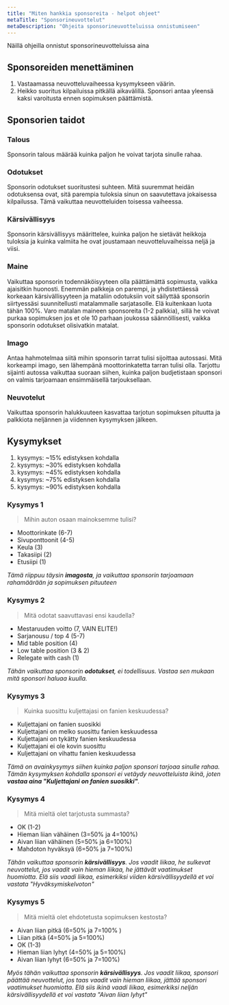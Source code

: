 ```yaml
---
title: "Miten hankkia sponsoreita - helpot ohjeet"
metaTitle: "Sponsorineuvottelut"
metaDescription: "Ohjeita sponsorineuvotteluissa onnistumiseen"
---
```


Näillä ohjeilla onnistut sponsorineuvotteluissa aina

## Sponsoreiden menettäminen

1. Vastaamassa neuvotteluvaiheessa kysymykseen väärin.
2. Heikko suoritus kilpailuissa pitkällä aikavälillä. Sponsori antaa yleensä kaksi varoitusta ennen sopimuksen päättämistä.

## Sponsorien taidot

### Talous

Sponsorin talous määrää kuinka paljon he voivat tarjota sinulle rahaa.

### Odotukset

Sponsorin odotukset suoritustesi suhteen. Mitä suuremmat heidän odotuksensa ovat, sitä parempia tuloksia sinun on saavutettava jokaisessa kilpailussa. Tämä vaikuttaa neuvotteluiden toisessa vaiheessa.

### Kärsivällisyys

Sponsorin kärsivällisyys määrittelee, kuinka paljon he sietävät heikkoja tuloksia ja kuinka valmiita he ovat joustamaan neuvotteluvaiheissa neljä ja viisi.

### Maine

Vaikuttaa sponsorin todennäköisyyteen olla päättämättä sopimusta, vaikka ajaisitkin huonosti. Enemmän palkkeja on parempi, ja yhdistettäessä korkeaan kärsivällisyyteen ja mataliin odotuksiin voit säilyttää sponsorin siirtyessäsi suunnitellusti matalammalle sarjatasolle. Elä kuitenkaan luota tähän 100%. Varo matalan maineen sponsoreita (1-2 palkkia), sillä he voivat purkaa sopimuksen jos et ole 10 parhaan joukossa säännöllisesti, vaikka sponsorin odotukset olisivatkin matalat.

### Imago

Antaa hahmotelmaa siitä mihin sponsorin tarrat tulisi sijoittaa autossasi. Mitä korkeampi imago, sen lähempänä moottorinkatetta tarran tulisi olla. Tarjottu sijainti autossa vaikuttaa suoraan siihen, kuinka paljon budjetistaan sponsori on valmis tarjoamaan ensimmäisellä tarjouksellaan.

### Neuvotelut

Vaikuttaa sponsorin halukkuuteen kasvattaa tarjotun sopimuksen pituutta ja palkkiota neljännen ja viidennen kysymyksen jälkeen.

## Kysymykset

1. kysymys: ~15% edistyksen kohdalla
2. kysymys: ~30% edistyksen kohdalla
3. kysymys: ~45% edistyksen kohdalla
4. kysymys: ~75% edistyksen kohdalla
5. kysymys: ~90% edistyksen kohdalla

### Kysymys 1

> Mihin auton osaan mainoksemme tulisi?

- Moottorinkate (6-7)
- Sivuponttoonit (4-5)
- Keula (3)
- Takasiipi (2)
- Etusiipi (1)

_Tämä riippuu täysin **imagosta**, ja vaikuttaa sponsorin tarjoamaan rahamäärään ja sopimuksen pituuteen_

### Kysymys 2

> Mitä odotat saavuttavasi ensi kaudella?

- Mestaruuden voitto (7, VAIN ELITE!)
- Sarjanousu / top 4 (5-7)
- Mid table position (4)
- Low table position (3 & 2)
- Relegate with cash (1)

_Tähän vaikuttaa sponsorin **odotukset**, ei todellisuus. Vastaa sen mukaan mitä sponsori haluaa kuulla._

### Kysymys 3

> Kuinka suosittu kuljettajasi on fanien keskuudessa?

- Kuljettajani on fanien suosikki
- Kuljettajani on melko suosittu fanien keskuudessa
- Kuljettajani on tykätty fanien keskuudessa
- Kuljettajani ei ole kovin suosittu
- Kuljettajani on vihattu fanien keskuudessa

_Tämä on avainkysymys siihen kuinka paljon sponsori tarjoaa sinulle rahaa. Tämän kysymyksen kohdalla sponsori ei vetäydy neuvotteluista ikinä, joten **vastaa aina "Kuljettajani on fanien suosikki"**._

### Kysymys 4

> Mitä mieltä olet tarjotusta summasta?

- OK (1-2)
- Hieman liian vähäinen (3=50% ja 4=100%)
- Aivan liian vähäinen (5=50% ja 6=100%)
- Mahdoton hyväksyä (6=50% ja 7=100%)

_Tähän vaikuttaa sponsorin **kärsivällisyys**. Jos vaadit liikaa, he sulkevat neuvottelut, jos vaadit vain hieman liikaa, he jättävät vaatimukset huomiotta. Elä siis vaadi liikaa, esimerkiksi viiden kärsivällisyydellä et voi vastata "Hyväksymiskelvoton"_

### Kysymys 5

> Mitä mieltä olet ehdotetusta sopimuksen kestosta?

- Aivan liian pitkä (6=50% ja 7=100% )
- Liian pitkä (4=50% ja 5=100%)
- OK (1-3)
- Hieman liian lyhyt (4=50% ja 5=100%)
- Aivan liian lyhyt (6=50% ja 7=100%)

_Myös tähän vaikuttaa sponsorin **kärsivällisyys**. Jos vaadit liikaa, sponsori päättää neuvottelut, jos taas vaadit vain hieman liikaa, jättää sponsori vaatimukset huomiotta. Elä siis ikinä vaadi liikaa, esimerkiksi neljän kärsivällisyydellä et voi vastata "Aivan liian lyhyt"_
